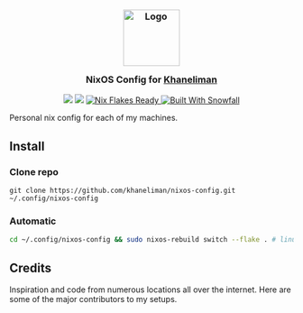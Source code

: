 <h3 align="center">
 <img src="https://avatars.githubusercontent.com/u/1778670?v=4" width="100" alt="Logo"/><br/>
 <img src="https://raw.githubusercontent.com/catppuccin/catppuccin/main/assets/misc/transparent.png" height="30" width="0px"/>
 NixOS Config for <a href="https://github.com/khaneliman">Khaneliman</a>
 <img src="https://raw.githubusercontent.com/catppuccin/catppuccin/main/assets/misc/transparent.png" height="30" width="0px"/>
</h3>

<p align="center">
 <a href="https://github.com/khaneliman/nixos-config/stargazers"><img src="https://img.shields.io/github/stars/khaneliman/nixos-config?colorA=363a4f&colorB=b7bdf8&style=for-the-badge"></a>
 <a href="https://github.com/khaneliman/nixos-config/commits"><img src="https://img.shields.io/github/last-commit/khaneliman/nixos-config?colorA=363a4f&colorB=f5a97f&style=for-the-badge"></a>
  <a href="https://nixos.wiki/wiki/Flakes" target="_blank">
 <img alt="Nix Flakes Ready" src="https://img.shields.io/static/v1?logo=nixos&logoColor=d8dee9&label=Nix%20Flakes&labelColor=5e81ac&message=Ready&color=d8dee9&style=for-the-badge">
</a>
<a href="https://github.com/snowfallorg/lib" target="_blank">
 <img alt="Built With Snowfall" src="https://img.shields.io/static/v1?logoColor=d8dee9&label=Built%20With&labelColor=5e81ac&message=Snowfall&color=d8dee9&style=for-the-badge">
</a>
</p>

Personal nix config for each of my machines.

## Install

### Clone repo

    git clone https://github.com/khaneliman/nixos-config.git ~/.config/nixos-config

### Automatic

```bash
cd ~/.config/nixos-config && sudo nixos-rebuild switch --flake . # linux
```

## Credits

Inspiration and code from numerous locations all over the internet. Here are some of the major contributors to my setups.
